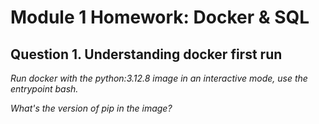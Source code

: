 # **Module 1 Homework: Docker & SQL**

## **Question 1. Understanding docker first run**

*Run docker with the python:3.12.8 image in an interactive mode, use the entrypoint bash.* 

*What's the version of pip in the image?*
